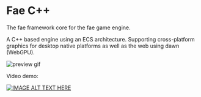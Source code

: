 # Fae C++

The fae framework core for the fae game engine.

A C++ based engine using an ECS architecture. Supporting cross-platform graphics for desktop native platforms as well as the web using dawn (WebGPU).

![preview gif](readme/preview.gif)

Video demo:

[![IMAGE ALT TEXT HERE](https://img.youtube.com/vi/VhyLY9KD4WA/0.jpg)](https://www.youtube.com/watch?v=VhyLY9KD4WA)
